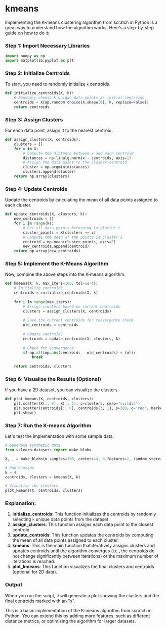 # kmeans
Implementing the K-means clustering algorithm from scratch in Python is a great way to understand how the algorithm works. Here's a step-by-step guide on how to do it:

### Step 1: Import Necessary Libraries

```python
import numpy as np
import matplotlib.pyplot as plt
```

### Step 2: Initialize Centroids

To start, you need to randomly initialize `k` centroids. 

```python
def initialize_centroids(X, k):
    # Randomly choose k unique data points as initial centroids
    centroids = X[np.random.choice(X.shape[0], k, replace=False)]
    return centroids
```

### Step 3: Assign Clusters

For each data point, assign it to the nearest centroid.

```python
def assign_clusters(X, centroids):
    clusters = []
    for x in X:
        # Compute the distance between x and each centroid
        distances = np.linalg.norm(x - centroids, axis=1)
        # Assign the data point to the closest centroid
        cluster = np.argmin(distances)
        clusters.append(cluster)
    return np.array(clusters)
```

### Step 4: Update Centroids

Update the centroids by calculating the mean of all data points assigned to each cluster.

```python
def update_centroids(X, clusters, k):
    new_centroids = []
    for i in range(k):
        # Get all data points belonging to cluster i
        cluster_points = X[clusters == i]
        # Compute the mean of the points in cluster i
        centroid = np.mean(cluster_points, axis=0)
        new_centroids.append(centroid)
    return np.array(new_centroids)
```

### Step 5: Implement the K-Means Algorithm

Now, combine the above steps into the K-means algorithm.

```python
def kmeans(X, k, max_iters=100, tol=1e-4):
    # Initialize centroids
    centroids = initialize_centroids(X, k)
    
    for i in range(max_iters):
        # Assign clusters based on current centroids
        clusters = assign_clusters(X, centroids)
        
        # Save the current centroids for convergence check
        old_centroids = centroids
        
        # Update centroids
        centroids = update_centroids(X, clusters, k)
        
        # Check for convergence
        if np.all(np.abs(centroids - old_centroids) < tol):
            break
    
    return centroids, clusters
```

### Step 6: Visualize the Results (Optional)

If you have a 2D dataset, you can visualize the clusters.

```python
def plot_kmeans(X, centroids, clusters):
    plt.scatter(X[:, 0], X[:, 1], c=clusters, cmap='viridis')
    plt.scatter(centroids[:, 0], centroids[:, 1], s=300, c='red', marker='x')
    plt.show()
```

### Step 7: Run the K-means Algorithm

Let's test the implementation with some sample data.

```python
# Generate synthetic data
from sklearn.datasets import make_blobs

X, _ = make_blobs(n_samples=300, centers=4, n_features=2, random_state=42)

# Run K-means
k = 4
centroids, clusters = kmeans(X, k)

# Visualize the clusters
plot_kmeans(X, centroids, clusters)
```

### Explanation:

1. **initialize_centroids**: This function initializes the centroids by randomly selecting `k` unique data points from the dataset.
2. **assign_clusters**: This function assigns each data point to the closest centroid.
3. **update_centroids**: This function updates the centroids by computing the mean of all data points assigned to each cluster.
4. **kmeans**: This is the main function that iteratively assigns clusters and updates centroids until the algorithm converges (i.e., the centroids do not change significantly between iterations) or the maximum number of iterations is reached.
5. **plot_kmeans**: This function visualizes the final clusters and centroids (optional for 2D data).

### Output

When you run the script, it will generate a plot showing the clusters and the final centroids marked with an "x".

This is a basic implementation of the K-means algorithm from scratch in Python. You can extend this by adding more features, such as different distance metrics, or optimizing the algorithm for larger datasets.
